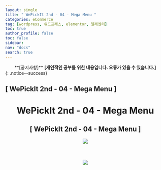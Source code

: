 ```yaml
---
layout: single
title: " WePickIt 2nd - 04 - Mega Menu "
categories: eCommerce
tag: [wordpress, 워드프레스, elementor, 엘레멘터]
toc: true
author_profile: false
toc: false
sidebar:
nav: "docs"
search: true
---
```


<center>**[공지사항]** <strong> [개인적인 공부를 위한 내용입니다. 오류가 있을 수 있습니다.] </strong></center>
{: .notice--success}

<h2>[ WePickIt 2nd - 04 - Mega Menu ]</h2>

<div align="center"><p><h1>WePickIt 2nd - 04 - Mega Menu</h1></p></div>

<div align="center"><h2>[ WePickIt 2nd - 04 - Mega Menu ]</h2>
<div align="center"><img src="http://drive.google.com/uc?export=view&id=1GH_zBHSbUa5NLK7Kli-MFzCDx_JruABC"><br><br><br></div><br>
<div align="center"><img src="http://drive.google.com/uc?export=view&id=1GeIKO9aJi_M_l4I6L34prY4ErmccKv1B"><br><br><br></div><br>





















